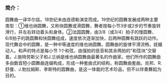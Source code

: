 

### 简介：

圆舞曲一译华尔兹。18世纪末由连德勒演变而成。19世纪的圆舞发展成两种主要类型：①维也纳圆舞，又称快圆舞或滑圆舞，舞者按每小节3步或2步的节奏旋转滑行，并左右转动着头和身体。②法国圆舞，由3/8（或3/4）拍子的慢圆舞、6/8拍子的跳圆舞和快圆舞组成，速度依次逐渐加快，后两种圆舞有跳跃的动作。现代舞会中的圆舞，是一种中等速度的维也纳圆舞。圆舞曲的旋律平滑流畅，妩媚动人。和声的特点是每小节
1个和弦，由强拍的低音和其余两拍的"和弦块"交替着。J.施特劳斯父子和J.兰纳是维也纳圆舞曲最著名的作曲家。他们所作的圆舞曲多由数首短小圆舞曲连缀构成，形成一种套曲式的结构，称圆舞曲套曲。肖邦、R.舒曼、J.勃拉姆斯、李斯特的圆舞曲，是这一体裁的艺术珍品，但不以伴奏舞蹈为目的。  

